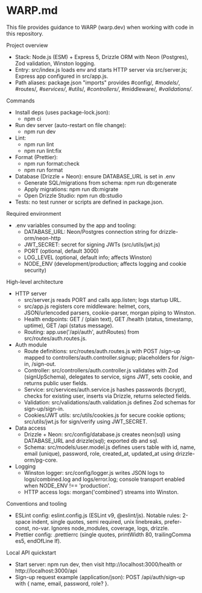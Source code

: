 # WARP.md

This file provides guidance to WARP (warp.dev) when working with code in this repository.

Project overview

- Stack: Node.js (ESM) + Express 5, Drizzle ORM with Neon (Postgres), Zod validation, Winston logging.
- Entry: src/index.js loads env and starts HTTP server via src/server.js; Express app configured in src/app.js.
- Path aliases: package.json "imports" provides #config/_, #models/_, #routes/_, #services/_, #utils/_, #controllers/_, #middleware/_, #validations/_.

Commands

- Install deps (uses package-lock.json):
  - npm ci
- Run dev server (auto-restart on file change):
  - npm run dev
- Lint:
  - npm run lint
  - npm run lint:fix
- Format (Prettier):
  - npm run format:check
  - npm run format
- Database (Drizzle + Neon): ensure DATABASE_URL is set in .env
  - Generate SQL/migrations from schema: npm run db:generate
  - Apply migrations: npm run db:migrate
  - Open Drizzle Studio: npm run db:studio
- Tests: no test runner or scripts are defined in package.json.

Required environment

- .env variables consumed by the app and tooling:
  - DATABASE_URL: Neon/Postgres connection string for drizzle-orm/neon-http
  - JWT_SECRET: secret for signing JWTs (src/utils/jwt.js)
  - PORT (optional, default 3000)
  - LOG_LEVEL (optional, default info; affects Winston)
  - NODE_ENV (development/production; affects logging and cookie security)

High-level architecture

- HTTP server
  - src/server.js reads PORT and calls app.listen; logs startup URL.
  - src/app.js registers core middleware: helmet, cors, JSON/urlencoded parsers, cookie-parser, morgan piping to Winston.
  - Health endpoints: GET / (plain text), GET /health (status, timestamp, uptime), GET /api (status message).
  - Routing: app.use('/api/auth', authRoutes) from src/routes/auth.routes.js.
- Auth module
  - Route definitions: src/routes/auth.routes.js with POST /sign-up mapped to controllers/auth.controller.signup; placeholders for /sign-in, /sign-out.
  - Controller: src/controllers/auth.controller.js validates with Zod (signUpSchema), delegates to service, signs JWT, sets cookie, and returns public user fields.
  - Service: src/services/auth.service.js hashes passwords (bcrypt), checks for existing user, inserts via Drizzle, returns selected fields.
  - Validation: src/validations/auth.validation.js defines Zod schemas for sign-up/sign-in.
  - Cookies/JWT utils: src/utils/cookies.js for secure cookie options; src/utils/jwt.js for sign/verify using JWT_SECRET.
- Data access
  - Drizzle + Neon: src/config/database.js creates neon(sql) using DATABASE_URL and drizzle(sql); exported db and sql.
  - Schema: src/models/user.model.js defines users table with id, name, email (unique), password, role, created_at, updated_at using drizzle-orm/pg-core.
- Logging
  - Winston logger: src/config/logger.js writes JSON logs to logs/combined.log and logs/error.log; console transport enabled when NODE_ENV !== 'production'.
  - HTTP access logs: morgan('combined') streams into Winston.

Conventions and tooling

- ESLint config: eslint.config.js (ESLint v9, @eslint/js). Notable rules: 2-space indent, single quotes, semi required, unix linebreaks, prefer-const, no-var. Ignores node_modules, coverage, logs, drizzle.
- Prettier config: .prettierrc (single quotes, printWidth 80, trailingComma es5, endOfLine lf).

Local API quickstart

- Start server: npm run dev, then visit http://localhost:3000/health or http://localhost:3000/api
- Sign-up request example (application/json): POST /api/auth/sign-up with { name, email, password, role? }.
